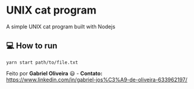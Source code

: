# UNIX cat program
A simple UNIX cat program built with Nodejs

## :computer: How to run

```
yarn start path/to/file.txt
```


Feito por **Gabriel Oliveira** :smiley: - **Contato:** <a href="https://www.linkedin.com/in/gabriel-jos%C3%A9-de-oliveira-633962197/">https://www.linkedin.com/in/gabriel-jos%C3%A9-de-oliveira-633962197/</a>
